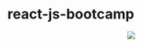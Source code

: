 # react-js-bootcamp

<p align="center">
        <img src="https://c.tenor.com/F1XAiC9HVBMAAAAd/coding-codingisfun.gif"/>
        </p>
        
        
     
